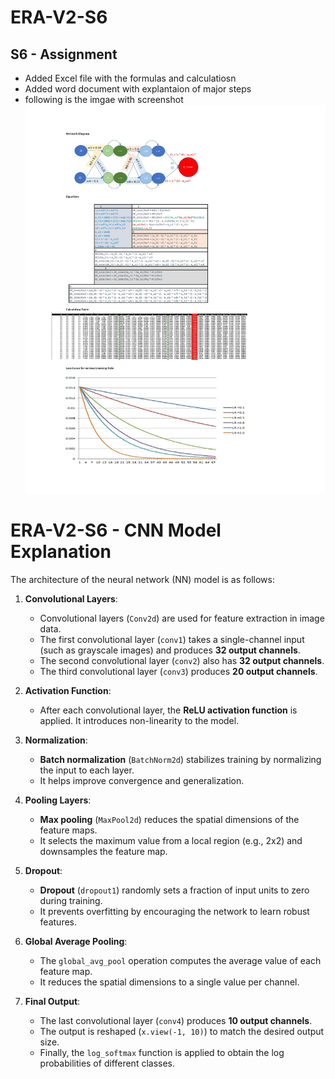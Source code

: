 # ERA-V2-S6
## S6 - Assignment

* Added Excel file with the formulas and calculatiosn
* Added word document with explantaion of major steps
* following is the imgae with screenshot ![Screenshot](https://github.com/SatamRoy/ERA-V2-S6/blob/main/S6%20-%20Assignment%20-BP_page-0001.jpg)


# ERA-V2-S6 - CNN Model Explanation

The architecture of the neural network (NN) model is as follows:

1. **Convolutional Layers**:
    - Convolutional layers (`Conv2d`) are used for feature extraction in image data.
    - The first convolutional layer (`conv1`) takes a single-channel input (such as grayscale images) and produces **32 output channels**.
    - The second convolutional layer (`conv2`) also has **32 output channels**.
    - The third convolutional layer (`conv3`) produces **20 output channels**.

2. **Activation Function**:
    - After each convolutional layer, the **ReLU activation function** is applied. It introduces non-linearity to the model.

3. **Normalization**:
    - **Batch normalization** (`BatchNorm2d`) stabilizes training by normalizing the input to each layer.
    - It helps improve convergence and generalization.

4. **Pooling Layers**:
    - **Max pooling** (`MaxPool2d`) reduces the spatial dimensions of the feature maps.
    - It selects the maximum value from a local region (e.g., 2x2) and downsamples the feature map.

5. **Dropout**:
    - **Dropout** (`dropout1`) randomly sets a fraction of input units to zero during training.
    - It prevents overfitting by encouraging the network to learn robust features.

6. **Global Average Pooling**:
    - The `global_avg_pool` operation computes the average value of each feature map.
    - It reduces the spatial dimensions to a single value per channel.

7. **Final Output**:
    - The last convolutional layer (`conv4`) produces **10 output channels**.
    - The output is reshaped (`x.view(-1, 10)`) to match the desired output size.
    - Finally, the `log_softmax` function is applied to obtain the log probabilities of different classes.
